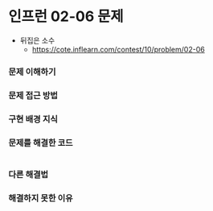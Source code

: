 # 인프런 02-06 문제

- 뒤집은 소수
    - https://cote.inflearn.com/contest/10/problem/02-06

### 문제 이해하기



### 문제 접근 방법



### 구현 배경 지식



### 문제를 해결한 코드

```java

```

### 다른 해결법



### 해결하지 못한 이유

